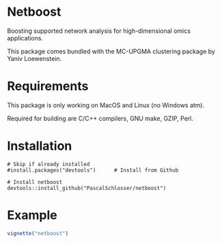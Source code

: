 # Netboost
Boosting supported network analysis for high-dimensional omics applications.

This package comes bundled with the MC-UPGMA clustering package by Yaniv Loewenstein.

# Requirements
This package is only working on MacOS and Linux (no Windows atm).

Required for building are C/C++ compilers, GNU make, GZIP, Perl.

# Installation
```
# Skip if already installed
#install.packages("devtools")      # Install from Github

# Install netboost
devtools::install_github("PascalSchlosser/netboost")
```

# Example
```R
vignette("netboost")
```
